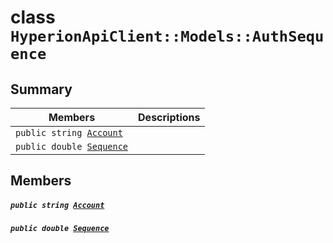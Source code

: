 # class `HyperionApiClient::Models::AuthSequence` 

## Summary

 Members                                | Descriptions                                
----------------------------------------|---------------------------------------------
`public string `[`Account`](#class_hyperion_api_client_1_1_models_1_1_auth_sequence_1a8edb7e614aa530a58c647d8d273b1d8b) | 
`public double `[`Sequence`](#class_hyperion_api_client_1_1_models_1_1_auth_sequence_1afcc7431497b31e773f11d9db59ff313e) | 

## Members

##### `public string `[`Account`](#class_hyperion_api_client_1_1_models_1_1_auth_sequence_1a8edb7e614aa530a58c647d8d273b1d8b) 

##### `public double `[`Sequence`](#class_hyperion_api_client_1_1_models_1_1_auth_sequence_1afcc7431497b31e773f11d9db59ff313e) 

